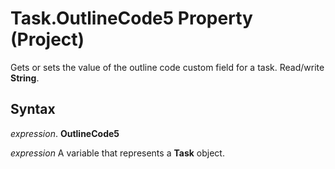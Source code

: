 
# Task.OutlineCode5 Property (Project)

 Gets or sets the value of the outline code custom field for a task. Read/write **String**.


## Syntax

 _expression_. **OutlineCode5**

 _expression_ A variable that represents a **Task** object.

